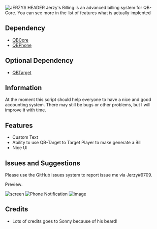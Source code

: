![JERZYS HEADER](https://user-images.githubusercontent.com/98268955/157347441-b1834f58-e963-4858-ae1f-491deadd5dc2.png)
Jerzy's Billing is an advanced billing system for QB-Core. You can see more in the list of features what is actually implented

## Dependency

* [QBCore](https://github.com/qbcore-framework/qb-core)
* [QBPhone](https://github.com/qbcore-framework/qb-phone)

## Optional Dependency

* [QBTarget](https://github.com/BerkieBb/qb-target)

## Information

At the moment this script should help everyone to have a nice and good accounting system. There may still be bugs or other problems, but I will improve it with time.

## Features
- Custom Text
- Ability to use QB-Target to Target Player to make generate a Bill
- Nice UI

## Issues and Suggestions
Please use the GitHub issues system to report issue me via Jerzy#9709.

Preview:

![screen](https://user-images.githubusercontent.com/98268955/157347078-2be9d329-94f1-40e3-8f89-c6706d398f23.png)
![Phone Notification](https://user-images.githubusercontent.com/98268955/157348303-98c0f4a2-3f8e-4d71-ac73-83b177b1e09a.png)
![image](https://user-images.githubusercontent.com/98268955/157348386-5eebeaa1-3d9e-4ebe-b7cc-e80815015a7b.png)

## Credits

* Lots of credits goes to Sonny because of his beard!
